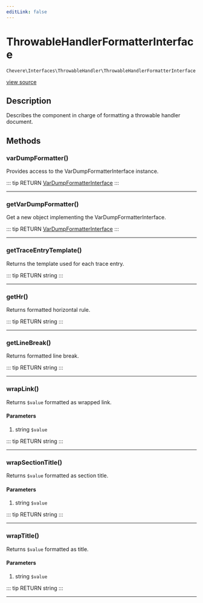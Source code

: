 ```yaml
---
editLink: false
---
```


# ThrowableHandlerFormatterInterface

`Chevere\Interfaces\ThrowableHandler\ThrowableHandlerFormatterInterface`

[view source](https://github.com/chevere/chevere/blob/master/src/Chevere/Interfaces/ThrowableHandler/ThrowableHandlerFormatterInterface.php)

## Description

Describes the component in charge of formatting a throwable handler document.

## Methods

### varDumpFormatter()

Provides access to the VarDumpFormatterInterface instance.

::: tip RETURN
[VarDumpFormatterInterface](../VarDump/VarDumpFormatterInterface.md)
:::

---

### getVarDumpFormatter()

Get a new object implementing the VarDumpFormatterInterface.

::: tip RETURN
[VarDumpFormatterInterface](../VarDump/VarDumpFormatterInterface.md)
:::

---

### getTraceEntryTemplate()

Returns the template used for each trace entry.

::: tip RETURN
string
:::

---

### getHr()

Returns formatted horizontal rule.

::: tip RETURN
string
:::

---

### getLineBreak()

Returns formatted line break.

::: tip RETURN
string
:::

---

### wrapLink()

Returns `$value` formatted as wrapped link.

#### Parameters

1. string `$value`

::: tip RETURN
string
:::

---

### wrapSectionTitle()

Returns `$value` formatted as section title.

#### Parameters

1. string `$value`

::: tip RETURN
string
:::

---

### wrapTitle()

Returns `$value` formatted as title.

#### Parameters

1. string `$value`

::: tip RETURN
string
:::

---
